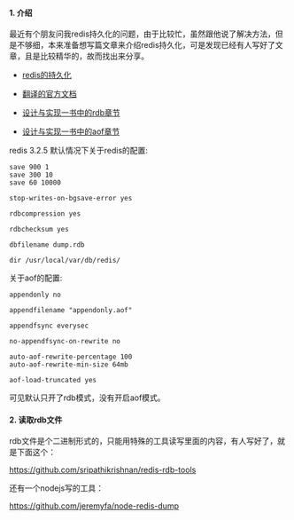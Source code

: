#### 1. 介绍

最近有个朋友问我redis持久化的问题，由于比较忙，虽然跟他说了解决方法，但是不够细，本来准备想写篇文章来介绍redis持久化，可是发现已经有人写好了文章，且是比较精华的，故而找出来分享。

* [redis的持久化](https://segmentfault.com/a/1190000002906345)

* [翻译的官方文档](http://redisdoc.com/topic/persistence.html)

* [设计与实现一书中的rdb章节](http://redisbook.readthedocs.io/en/latest/internal/rdb.html)

* [设计与实现一书中的aof章节](http://redisbook.readthedocs.io/en/latest/internal/aof.html)

redis 3.2.5 默认情况下关于redis的配置:

```
save 900 1
save 300 10
save 60 10000

stop-writes-on-bgsave-error yes

rdbcompression yes

rdbchecksum yes

dbfilename dump.rdb

dir /usr/local/var/db/redis/
```

关于aof的配置:

```
appendonly no

appendfilename "appendonly.aof"

appendfsync everysec

no-appendfsync-on-rewrite no

auto-aof-rewrite-percentage 100
auto-aof-rewrite-min-size 64mb

aof-load-truncated yes
```

可见默认只开了rdb模式，没有开启aof模式。

#### 2. 读取rdb文件

rdb文件是个二进制形式的，只能用特殊的工具读写里面的内容，有人写好了，就是下面这个：

https://github.com/sripathikrishnan/redis-rdb-tools

还有一个nodejs写的工具：

https://github.com/jeremyfa/node-redis-dump



